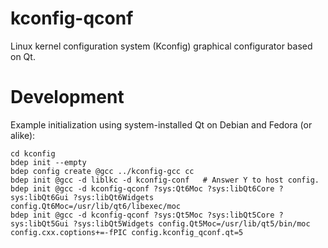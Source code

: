 # kconfig-qconf

Linux kernel configuration system (Kconfig) graphical configurator based on
Qt.

# Development

Example initialization using system-installed Qt on Debian and Fedora (or
alike):

```
cd kconfig
bdep init --empty
bdep config create @gcc ../kconfig-gcc cc
bdep init @gcc -d liblkc -d kconfig-conf   # Answer Y to host config.
bdep init @gcc -d kconfig-qconf ?sys:Qt6Moc ?sys:libQt6Core ?sys:libQt6Gui ?sys:libQt6Widgets config.Qt6Moc=/usr/lib/qt6/libexec/moc
bdep init @gcc -d kconfig-qconf ?sys:Qt5Moc ?sys:libQt5Core ?sys:libQt5Gui ?sys:libQt5Widgets config.Qt5Moc=/usr/lib/qt5/bin/moc config.cxx.coptions+=-fPIC config.kconfig_qconf.qt=5
```
